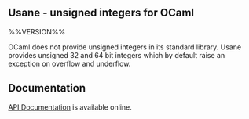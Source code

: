 ## Usane - unsigned integers for OCaml

%%VERSION%%

OCaml does not provide unsigned integers in its standard library.  Usane
provides unsigned 32 and 64 bit integers which by default raise an exception on
overflow and underflow.

## Documentation

[API Documentation](https://hannesm.github.io/usane/doc/) is available online.
